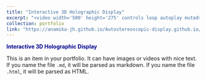 ```yaml
---
title: "Interactive 3D Holographic Display"
excerpt: "<video width='500' height='275' controls loop autoplay muted><source src='/images/hologram.mp4' type='video/mp4'>Your browser does not support the video tag.</video>"
collection: portfolio
link: "https://anamika-jh.github.io/Autostereoscopic-display.github.io/"
---
```


<a href="https://anamika-jh.github.io/Autostereoscopic-display.github.io/" target="_blank" style="color: #00008B; font-weight: bold; text-decoration: none;">Interactive 3D Holographic Display</a>

This is an item in your portfolio. It can have images or videos with nice text. If you name the file `.md`, it will be parsed as markdown. If you name the file `.html`, it will be parsed as HTML.
